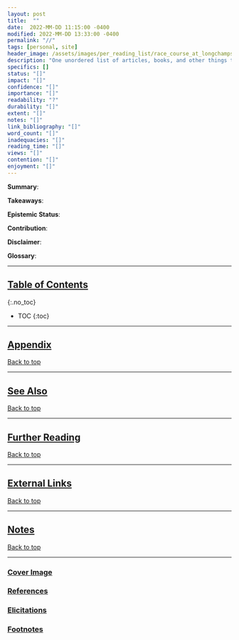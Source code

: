 ```yaml
---
layout: post
title:  ""
date:  2022-MM-DD 11:15:00 -0400
modified: 2022-MM-DD 13:33:00 -0400
permalink: "//"
tags: [personal, site]
header_image: /assets/images/per_reading_list/race_course_at_longchamps_1970.17.114.jpg
description: "One unordered list of articles, books, and other things that I've read and found important enough to include here (that I took notes on), and another unordered list containing what I would like to read carefully."
specifics: []
status: "[]"
impact: "[]"
confidence: "[]"
importance: "[]"
readability: "?"
durability: "[]"
extent: "[]"
notes: "[]"
link_bibliography: "[]"
word_count: "[]"
inadequacies: "[]"
reading_time: "[]"
views: "[]"
contention: "[]"
enjoyment: "[]"
---
```


__Summary__:

__Takeaways__:

__Epistemic Status__:

__Contribution__:

__Disclaimer__:

__Glossary__:

---

## [Table of Contents](#top)
{:.no_toc}
* TOC
{:toc}

---

## [Appendix](#appendix)

[Back to top](#top)

---

## [See Also](#see-also)

[Back to top](#top)

---

## [Further Reading](#further-reading)

[Back to top](#top)

---

## [External Links](#external-links)

[Back to top](#top)

---

## [Notes](#notes)

[Back to top](#top)

---

### [Cover Image](#cover-image)

### [References](#references)

### [Elicitations](#elicitations)

### [Footnotes](#footnotes)
